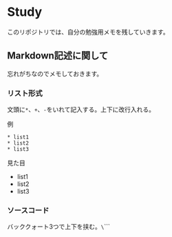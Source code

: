 # Study

このリポジトリでは、自分の勉強用メモを残していきます。

## Markdown記述に関して

忘れがちなのでメモしておきます。

### リスト形式

文頭に`*`、`+`、`-`をいれて記入する。上下に改行入れる。

例

```
* list1
* list2
* list3
```

見た目

* list1
* list2
* list3

### ソースコード

バッククォート3つで上下を挟む。`\`\`\``
